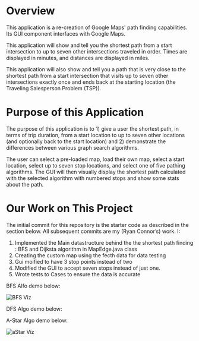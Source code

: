 # Overview

This application is a re-creation of Google Maps' path finding capabilities.  Its GUI component interfaces with Google Maps.

This application will show and tell you the shortest path from a start intersection to up to seven other intersections traveled in order.  Times are displayed in minutes, and distances are displayed in miles.

This application will also show and tell you a path that is very close to the shortest path from a start intersection that visits up to seven other intersections exactly once and ends back at the starting location (the Traveling Salesperson Problem (TSP)).

# Purpose of this Application

The purpose of this application is to 1) give a user the shortest path, in terms of trip duration, from a start location to up to seven other locations (and optionally back to the start location) and 2) demonstrate the differences between various graph search algorithms.

The user can select a pre-loaded map, load their own map, select a start location, select up to seven stop locations, and select one of five pathing algorithms.  The GUI will then visually display the shortest path calculated with the selected algorithm with numbered stops and show some stats about the path.

# Our Work on This Project

The initial commit for this repository is the starter code as described in the section below.  All subsequent commits are my (Ryan Connor’s) work.  I:

1. Implemented the Main datastructure behind the the shortest path finding : BFS and Dijksta algorithm in MapEdge.java class 
2. Creating the custom map using the fecth data for  data testing 
3. Gui moified to have 3 stop points instead of two 
4. Modified the GUI to accept seven stops instead of just one.
5. Wrote tests to Cases to ensure the data is accurate 

BFS Alfo demo below:

![BFS Viz](https://user-images.githubusercontent.com/28630022/105339294-5d61ad00-5b91-11eb-928f-3baf400e1c90.png)

DFS Algo demo below:


A-Star Algo demo below: 

![aStar Viz](https://user-images.githubusercontent.com/28630022/105339065-2095b600-5b91-11eb-857e-93aba4b73bee.png)
